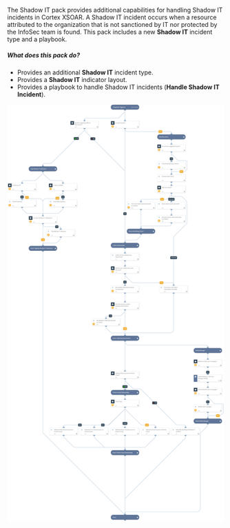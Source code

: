 The Shadow IT pack provides additional capabilities for handling Shadow IT incidents in Cortex XSOAR. A Shadow IT incident occurs when a resource attributed to the organization that is not sanctioned by IT nor protected by the InfoSec team is found.
This pack includes a new **Shadow IT** incident type and a playbook.

##### What does this pack do?
- Provides an additional **Shadow IT** incident type.
- Provides a **Shadow IT** indicator layout.
- Provides a playbook to handle Shadow IT incidents (**Handle Shadow IT Incident**).

![Handle Shadow IT Incident](binary_files/Handle_Shadow_IT_Incident.png)
